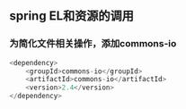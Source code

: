 ## spring EL和资源的调用

### 为简化文件相关操作，添加commons-io
```java
<dependency>
    <groupId>commons-io</groupId>
    <artifactId>commons-io</artifactId>
    <version>2.4</version>
</dependency>
```

### 